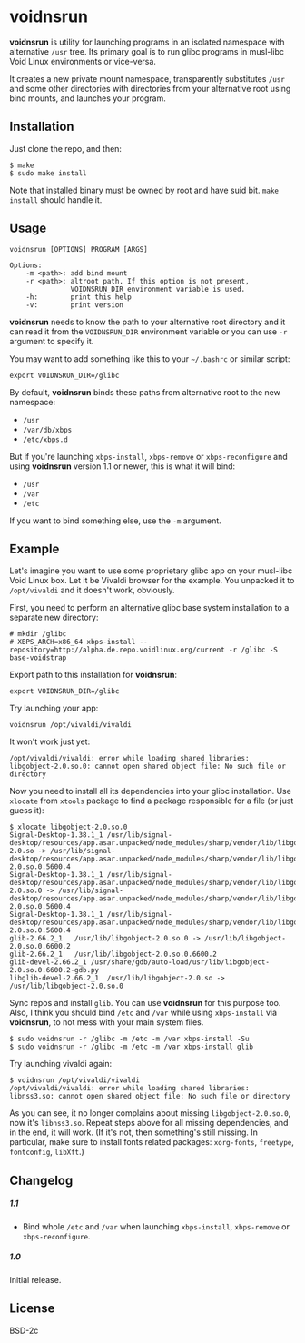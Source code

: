 # voidnsrun

**voidnsrun** is utility for launching programs in an isolated namespace with
alternative `/usr` tree. Its primary goal is to run glibc programs in
musl-libc Void Linux environments or vice-versa.

It creates a new private mount namespace, transparently substitutes `/usr` and 
some other directories with directories from your alternative root using bind
mounts, and launches your program.

## Installation

Just clone the repo, and then:

```
$ make
$ sudo make install
```

Note that installed binary must be owned by root and have suid bit. `make install`
should handle it.

## Usage

```
voidnsrun [OPTIONS] PROGRAM [ARGS]

Options:
	-m <path>: add bind mount
	-r <path>: altroot path. If this option is not present,
	           VOIDNSRUN_DIR environment variable is used.
	-h:        print this help
	-v:        print version
```

**voidnsrun** needs to know the path to your alternative root directory and it can
read it from the `VOIDNSRUN_DIR` environment variable or you can use `-r`
argument to specify it.

You may want to add something like this to your `~/.bashrc` or similar script:

```
export VOIDNSRUN_DIR=/glibc
```

By default, **voidnsrun** binds these paths from alternative root to the new
namespace:
- `/usr`
- `/var/db/xbps`
- `/etc/xbps.d`

But if you're launching `xbps-install`, `xbps-remove` or `xbps-reconfigure`
and using **voidnsrun** version 1.1 or newer, this is what it will bind:
- `/usr`
- `/var`
- `/etc`  

If you want to bind something else, use the `-m` argument.

## Example

Let's imagine you want to use some proprietary glibc app on your
musl-libc Void Linux box. Let it be Vivaldi browser for the example. You
unpacked it to `/opt/vivaldi` and it doesn't work, obviously.

First, you need to perform an alternative glibc base system installation to a
separate new directory:
```
# mkdir /glibc
# XBPS_ARCH=x86_64 xbps-install --repository=http://alpha.de.repo.voidlinux.org/current -r /glibc -S base-voidstrap
```

Export path to this installation for **voidnsrun**:
```
export VOIDNSRUN_DIR=/glibc
```

Try launching your app:
```
voidnsrun /opt/vivaldi/vivaldi
```

It won't work just yet:
```
/opt/vivaldi/vivaldi: error while loading shared libraries: libgobject-2.0.so.0: cannot open shared object file: No such file or directory
```

Now you need to install all its dependencies into your glibc installation. Use
`xlocate` from `xtools` package to find a package responsible for a file (or
just guess it):
```
$ xlocate libgobject-2.0.so.0
Signal-Desktop-1.38.1_1	/usr/lib/signal-desktop/resources/app.asar.unpacked/node_modules/sharp/vendor/lib/libgobject-2.0.so -> /usr/lib/signal-desktop/resources/app.asar.unpacked/node_modules/sharp/vendor/lib/libgobject-2.0.so.0.5600.4
Signal-Desktop-1.38.1_1	/usr/lib/signal-desktop/resources/app.asar.unpacked/node_modules/sharp/vendor/lib/libgobject-2.0.so.0 -> /usr/lib/signal-desktop/resources/app.asar.unpacked/node_modules/sharp/vendor/lib/libgobject-2.0.so.0.5600.4
Signal-Desktop-1.38.1_1	/usr/lib/signal-desktop/resources/app.asar.unpacked/node_modules/sharp/vendor/lib/libgobject-2.0.so.0.5600.4
glib-2.66.2_1	/usr/lib/libgobject-2.0.so.0 -> /usr/lib/libgobject-2.0.so.0.6600.2
glib-2.66.2_1	/usr/lib/libgobject-2.0.so.0.6600.2
glib-devel-2.66.2_1	/usr/share/gdb/auto-load/usr/lib/libgobject-2.0.so.0.6600.2-gdb.py
libglib-devel-2.66.2_1	/usr/lib/libgobject-2.0.so -> /usr/lib/libgobject-2.0.so.0
```

Sync repos and install `glib`. You can use **voidnsrun** for this purpose too.
Also, I think you should bind `/etc` and `/var` while using `xbps-install` via
**voidnsrun**, to not mess with your main system files.
```
$ sudo voidnsrun -r /glibc -m /etc -m /var xbps-install -Su
$ sudo voidnsrun -r /glibc -m /etc -m /var xbps-install glib
```

Try launching vivaldi again:
```
$ voidnsrun /opt/vivaldi/vivaldi
/opt/vivaldi/vivaldi: error while loading shared libraries: libnss3.so: cannot open shared object file: No such file or directory
```

As you can see, it no longer complains about missing `libgobject-2.0.so.0`, now 
it's `libnss3.so`. Repeat steps above for all missing dependencies, and in the
end, it will work. (If it's not, then something's still missing. In particular,
make sure to install fonts related packages: `xorg-fonts`, `freetype`,
`fontconfig`, `libXft`.)

## Changelog

##### 1.1

- Bind whole `/etc` and `/var` when launching `xbps-install`, `xbps-remove` or 
  `xbps-reconfigure`.

##### 1.0

Initial release.

## License

BSD-2c
